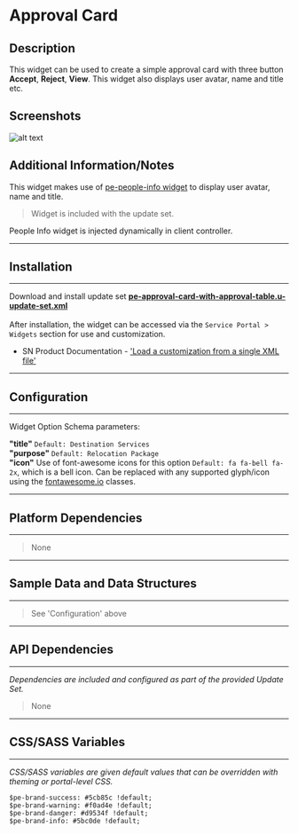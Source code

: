 # Approval Card

## Description

This widget can be used to create a simple approval card with three button **Accept**, **Reject**, **View**. This widget also displays user avatar, name and title etc.

## Screenshots
![alt text](../../images/approval.png "Approval Card Widget")

## Additional Information/Notes

This widget makes use of [pe-people-info widget](https://github.com/platform-experience/serviceportal-widget-library/tree/master/people-card/pe-people-info) to display user avatar, name and title.

> Widget is included with the update set.

People Info widget is injected dynamically in client controller.

---
## Installation
---
Download and install update set **[pe-approval-card-with-approval-table.u-update-set.xml](https://github.com/platform-experience/serviceportal-widget-library/blob/master/approve-card/pe-approval-card-with-approval-table/pe-approval-card-with-approval-table.u-update-set.xml)** <br/><br/>
After installation, the widget can be accessed via the `Service Portal > Widgets` section for use and customization.<br/>
* SN Product Documentation - ['Load a customization from a single XML file'](https://docs.servicenow.com/bundle/istanbul-application-development/page/build/system-update-sets/task/t_LoadCustomizationsFromAnXMLFile.html)

---
## Configuration
---
Widget Option Schema parameters:

**"title"**  `Default: Destination Services`<br/>
**"purpose"**   `Default: Relocation Package`<br/>
**"icon"** Use of font-awesome icons for this option  `Default: fa fa-bell fa-2x`, which is a bell icon. Can be replaced with any supported glyph/icon using the [fontawesome.io](http://fontawesome.io/cheatsheet/) classes.

---
## Platform Dependencies
---
> None
---
## Sample Data and Data Structures
---
> See 'Configuration' above
---
## API Dependencies
---
<i>Dependencies are included and configured as part of the provided Update Set.</i>
> None
---
## CSS/SASS Variables
---
_CSS/SASS variables are given default values that can be overridden with theming or portal-level CSS._

`$pe-brand-success: #5cb85c !default;`<br/>
`$pe-brand-warning: #f0ad4e !default;`<br/>
`$pe-brand-danger: #d9534f !default;`<br/>
`$pe-brand-info: #5bc0de !default;`<br/>